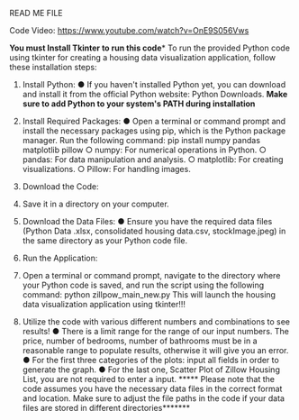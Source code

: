  
READ ME FILE

Code Video: https://www.youtube.com/watch?v=OnE9S056Vws

**You must Install Tkinter to run this code***
To run the provided Python code using tkinter for creating a housing data visualization
application, follow these installation steps:

1. Install Python:
● If you haven't installed Python yet, you can download and install it from the
official Python website: Python Downloads. **Make sure to add Python to your
system's PATH during installation**

3. Install Required Packages:
● Open a terminal or command prompt and install the necessary packages using
pip, which is the Python package manager. Run the following command: pip
install numpy pandas matplotlib pillow
○ numpy: For numerical operations in Python.
○ pandas: For data manipulation and analysis.
○ matplotlib: For creating visualizations.
○ Pillow: For handling images.

5. Download the Code:
6. Save it in a directory on your computer.
7. Download the Data Files:
● Ensure you have the required data files (Python Data .xlsx, consolidated housing
data.csv, stockImage.jpeg) in the same directory as your Python code file.
8. Run the Application:
9. Open a terminal or command prompt, navigate to the directory where your Python code
is saved, and run the script using the following command: python zillpow_main_new.py
This will launch the housing data visualization application using tkinter!!!
10. Utilize the code with various different numbers and combinations to see results!
● There is a limit range for the range of our input numbers. The price, number of
bedrooms, number of bathrooms must be in a reasonable range to populate
results, otherwise it will give you an error.
● For the first three categories of the plots: input all fields in order to generate the
graph.
● For the last one, Scatter Plot of Zillow Housing List, you are not required to enter
a input.
***** Please note that the code assumes you have the necessary data files in the correct format
and location. Make sure to adjust the file paths in the code if your data files are stored in
different directories*******
